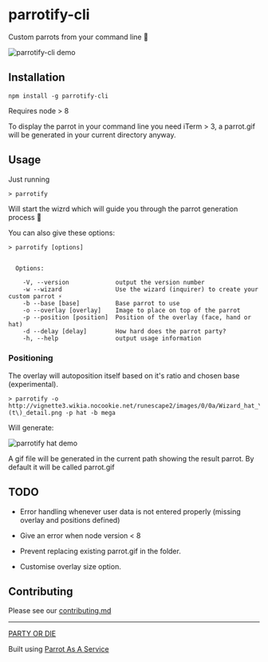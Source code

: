 # parrotify-cli

Custom parrots from your command line :tada:

![parrotify-cli demo](images/parrotify-demo.gif "parrotify-cli demo")

## Installation

```
npm install -g parrotify-cli
```

Requires node > 8

To display the parrot in your command line you need iTerm > 3, a parrot.gif will be generated in your current directory anyway.

## Usage

Just running

``` 
> parrotify
```

Will start the wizrd which will guide you through the parrot generation process 🦄

You can also give these options:

```
> parrotify [options]


  Options:

    -V, --version             output the version number
    -w --wizard               Use the wizard (inquirer) to create your custom parrot ⚡️
    -b --base [base]          Base parrot to use
    -o --overlay [overlay]    Image to place on top of the parrot
    -p --position [position]  Position of the overlay (face, hand or hat)
    -d --delay [delay]        How hard does the parrot party?
    -h, --help                output usage information

```

### Positioning

The overlay will autoposition itself based on it's ratio and chosen base (experimental).

```
> parrotify -o http://vignette3.wikia.nocookie.net/runescape2/images/0/0a/Wizard_hat_\(t\)_detail.png -p hat -b mega
```

Will generate: 

![parrotify hat demo](http://i.imgur.com/AolpCOP.gif "parrotify hat demo")


A gif file will be generated in the current path showing the result parrot. By default it will be called parrot.gif

## TODO

- Error handling whenever user data is not entered properly (missing overlay and positions defined)

- Give an error when node version < 8
- Prevent replacing existing parrot.gif in the folder.
- Customise overlay size option.

## Contributing

Please see our [contributing.md](https://github.com/moigonzalez/parrotify-cli/blob/master/contributing.md)

-----

[PARTY OR DIE](http://cultofthepartyparrot.com/)

Built using [Parrot As A Service](https://github.com/francoislg/PPaaS)

